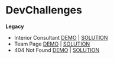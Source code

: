 # DevChallenges


<strong>Legacy</strong>

- Interior Consultant
<a href="https://interior-consultant-lake.vercel.app/">DEMO</a> | 
<a href="https://github.com/Br3y/responsive-web-developer/tree/main/interior-consultant">SOLUTION</a>
- Team Page
<a href="https://my-team-page-chi.vercel.app/">DEMO</a> | 
<a href="https://github.com/Br3y/responsive-web-developer/tree/main/my-team-page">SOLUTION</a>
- 404 Not Found
<a href="https://404-not-found-dusky.vercel.app/">DEMO</a> | 
<a href="https://github.com/Br3y/responsive-web-developer/tree/main/404-not-found">SOLUTION</a>

